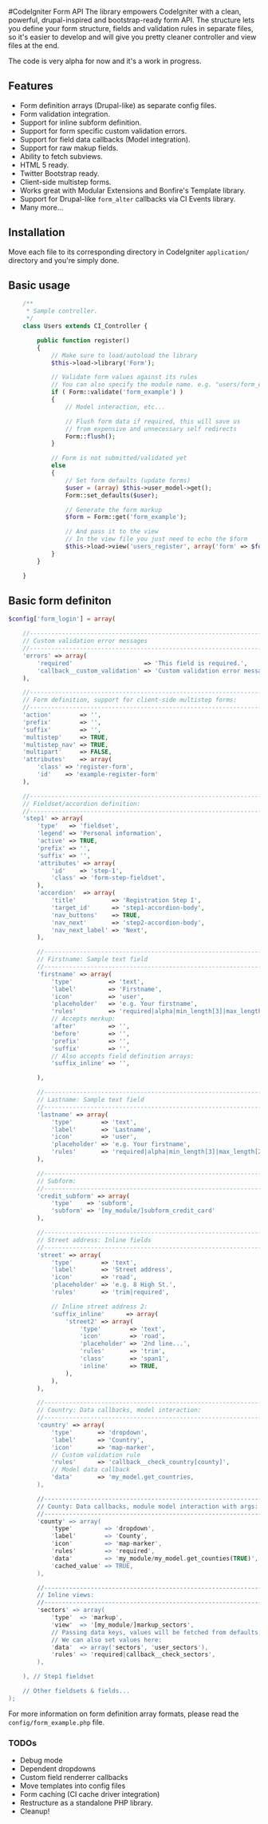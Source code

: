 #CodeIgniter Form API
The library empowers CodeIgniter with a clean, powerful, drupal-inspired and bootstrap-ready form API. The structure lets you define your form structure, fields and validation rules in separate files, so it's easier to develop and will give you pretty cleaner controller and view files at the end.

The code is very alpha for now and it's a work in progress.

## Features
* Form definition arrays (Drupal-like) as separate config files.
* Form validation integration.
* Support for inline subform definition.
* Support for form specific custom validation errors.
* Support for field data callbacks (Model integration).
* Support for raw makup fields.
* Ability to fetch subviews.
* HTML 5 ready.
* Twitter Bootstrap ready.
* Client-side multistep forms.
* Works great with Modular Extensions and Bonfire's Template library.
* Support for Drupal-like `form_alter` callbacks via CI Events library.
* Many more...

## Installation
Move each file to its corresponding directory in CodeIgniter `application/` directory and you're simply done.

## Basic usage
```php
	/**
	 * Sample controller.
	 */
	class Users extends CI_Controller {

		public function register()
		{
			// Make sure to load/autoload the library
			$this->load->library('Form');

			// Validate form values against its rules
			// You can also specify the module name. e.g. "users/form_example"
			if ( Form::validate('form_example') )
			{
				// Model interaction, etc...

				// Flush form data if required, this will save us
				// from expensive and unnecessary self redirects
				Form::flush();
			}

			// Form is not submitted/validated yet
			else
			{
				// Set form defaults (update forms)
				$user = (array) $this->user_model->get();
				Form::set_defaults($user);

				// Generate the form markup
				$form = Form::get('form_example');

				// And pass it to the view
				// In the view file you just need to echo the $form
				$this->load->view('users_register', array('form' => $form));
			}
		}

	}
```

## Basic form definiton
```php
$config['form_login'] = array(

	//--------------------------------------------------------------------
	// Custom validation error messages
	//--------------------------------------------------------------------
	'errors' => array(
		'required'                    => 'This field is required.',
		'callback__custom_validation' => 'Custom validation error message.',
	),

	//--------------------------------------------------------------------
	// Form definition, support for client-side multistep forms:
	//--------------------------------------------------------------------
	'action'        => '',
	'prefix'        => '',
	'suffix'        => '',
	'multistep'     => TRUE,
	'multistep_nav' => TRUE,
	'multipart'     => FALSE,
	'attributes'    => array(
		'class' => 'register-form',
		'id'    => 'example-register-form'
	),

	//--------------------------------------------------------------------
	// Fieldset/accordion definition:
	//--------------------------------------------------------------------
	'step1' => array(
		'type'   => 'fieldset',
		'legend' => 'Personal information',
		'active' => TRUE,
		'prefix' => '',
		'suffix' => '',
		'attributes' => array(
			'id'    => 'step-1',
			'class' => 'form-step-fieldset',
		),
		'accordion'  => array(
			'title'          => 'Registration Step I',
			'target_id'      => 'step1-accordion-body',
			'nav_buttons'    => TRUE,
			'nav_next'       => 'step2-accordion-body',
			'nav_next_label' => 'Next',
		),

		//--------------------------------------------------------------------
		// Firstname: Sample text field
		//--------------------------------------------------------------------
		'firstname' => array(
			'type'          => 'text',
			'label'         => 'Firstname',
			'icon'          => 'user',
			'placeholder'   => 'e.g. Your firstname',
			'rules'         => 'required|alpha|min_length[3]|max_length[20]',
			// Accepts merkup:
			'after'         => '',
			'before'        => '',
			'prefix'        => '',
			'suffix'        => '',
			// Also accepts field definition arrays:
			'suffix_inline' => '',

		),

		//--------------------------------------------------------------------
		// Lastname: Sample text field
		//--------------------------------------------------------------------
		'lastname' => array(
			'type'        => 'text',
			'label'       => 'Lastname',
			'icon'        => 'user',
			'placeholder' => 'e.g. Your firstname',
			'rules'       => 'required|alpha|min_length[3]|max_length[20]',
		),

		//--------------------------------------------------------------------
		// Subform:
		//--------------------------------------------------------------------
		'credit_subform' => array(
			'type'    => 'subform',
			'subform' => '[my_module/]subform_credit_card'
		),

		//--------------------------------------------------------------------
		// Street address: Inline fields
		//--------------------------------------------------------------------
		'street' => array(
			'type'        => 'text',
			'label'       => 'Street address',
			'icon'        => 'road',
			'placeholder' => 'e.g. 8 High St.',
			'rules'       => 'trim|required',

			// Inline street address 2:
			'suffix_inline'      => array(
				'street2' => array(
					'type'        => 'text',
					'icon'        => 'road',
					'placeholder' => '2nd line...',
					'rules'       => 'trim',
					'class'       => 'span1',
					'inline'      => TRUE,
				),
			),
		),

		//--------------------------------------------------------------------
		// Country: Data callbacks, model interaction:
		//--------------------------------------------------------------------
		'country' => array(
			'type'       => 'dropdown',
			'label'      => 'Country',
			'icon'       => 'map-marker',
			// Custom validation rule
			'rules'      => 'callback__check_country[county]',
			// Model data callback
			'data'       => 'my_model.get_countries,
		),

		//--------------------------------------------------------------------
		// County: Data callbacks, module model interaction with args:
		//--------------------------------------------------------------------
		'county' => array(
			'type'         => 'dropdown',
			'label'        => 'County',
			'icon'         => 'map-marker',
			'rules'        => 'required',
			'data'         => 'my_module/my_model.get_counties(TRUE)',
			'cached_value' => TRUE,
		),

		//--------------------------------------------------------------------
		// Inline views:
		//--------------------------------------------------------------------
		'sectors' => array(
			'type'  => 'markup',
			'view'  => '[my_module/]markup_sectors',
			// Passing data keys, values will be fetched from defaults,
			// We can also set values here:
			'data'  => array('sectors', 'user_sectors'),
			'rules' => 'required|callback__check_sectors',
		),

	), // Step1 fieldset

	// Other fieldsets & fields...
);
```

For more information on form definition array formats, please read the `config/form_example.php` file.

### TODOs
* Debug mode
* Dependent dropdowns
* Custom field renderrer callbacks
* Move templates into config files
* Form caching (CI cache driver integration)
* Restructure as a standalone PHP library.
* Cleanup!